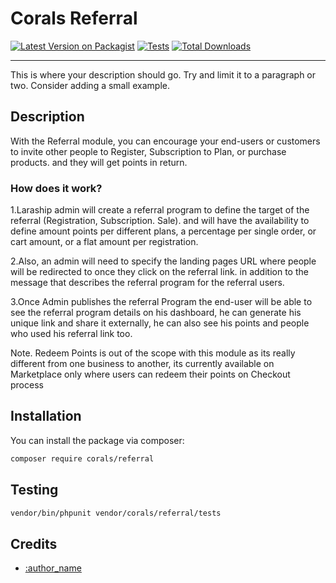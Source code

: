 # Corals Referral

[![Latest Version on Packagist](https://img.shields.io/packagist/v/:vendor_slug/:package_slug.svg?style=flat-square)](https://packagist.org/packages/:vendor_slug/:package_slug)
[![Tests](https://github.com/:vendor_slug/:package_slug/actions/workflows/run-tests.yml/badge.svg?branch=main)](https://github.com/:vendor_slug/:package_slug/actions/workflows/run-tests.yml)
[![Total Downloads](https://img.shields.io/packagist/dt/:vendor_slug/:package_slug.svg?style=flat-square)](https://packagist.org/packages/:vendor_slug/:package_slug)

<!--delete-->

---

This is where your description should go. Try and limit it to a paragraph or two. Consider adding a small example.

## Description

With the Referral module, you can encourage your end-users or customers to invite other people to Register, Subscription to Plan, or purchase products. and they will get points in return.

### How does it work?
1.Laraship admin will create a referral program to define the target of the referral (Registration, Subscription. Sale). and will have the availability to define amount points per different plans, a percentage per single order, or cart amount, or a flat amount per registration.

2.Also, an admin will need to specify the landing pages URL where people will be redirected to once they click on the referral link. in addition to the message that describes the referral program for the referral users.

3.Once Admin publishes the referral Program the end-user will be able to see the referral program details on his dashboard, he can generate his unique link and share it externally, he can also see his points and people who used his referral link too.


Note. Redeem Points is out of the scope with this module as its really different from one business to another, its currently available on Marketplace only where users can redeem their points on Checkout process


## Installation

You can install the package via composer:

```bash
composer require corals/referral
```

## Testing

```bash
vendor/bin/phpunit vendor/corals/referral/tests 
```
## Credits

- [:author_name](https://github.com/:author_username)
